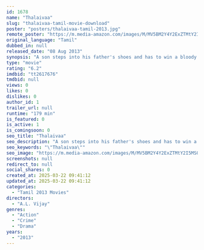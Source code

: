 ```yaml
---
id: 1678
name: "Thalaivaa"
slug: "thalaivaa-tamil-movie-download"
poster: "posters/thalaivaa-tamil-2013.jpg"
remote_poster: "https://m.media-amazon.com/images/M/MV5BM2Y4Y2ExZTMtY2I5MS00NTdmLWE1ZmUtYWJiODI5OTJlNDdhXkEyXkFqcGc@._V1_SX300.jpg"
original_language: "Tamil"
dubbed_in: null
released_date: "08 Aug 2013"
synopsis: "A son steps into his father's shoes and has to win a bloody war before he becomes the leader."
type: "movie"
rating: "6.2"
imdbid: "tt2617676"
tmdbid: null
views: 0
likes: 0
dislikes: 0
author_id: 1
trailer_url: null
runtime: "179 min"
is_featured: 0
is_active: 1
is_comingsoon: 0
seo_title: "Thalaivaa"
seo_description: "A son steps into his father's shoes and has to win a bloody war before he becomes the leader."
seo_keywords: "\"Thalaivaa\""
seo_image: "https://m.media-amazon.com/images/M/MV5BM2Y4Y2ExZTMtY2I5MS00NTdmLWE1ZmUtYWJiODI5OTJlNDdhXkEyXkFqcGc@._V1_SX300.jpg"
screenshots: null
redirect_to: null
social_shares: 0
created_at: 2025-03-22 09:41:12
updated_at: 2025-03-22 09:41:12
categories:
  - "Tamil 2013 Movies"
directors:
  - "A.L. Vijay"
genres:
  - "Action"
  - "Crime"
  - "Drama"
years:
  - "2013"
---
```

